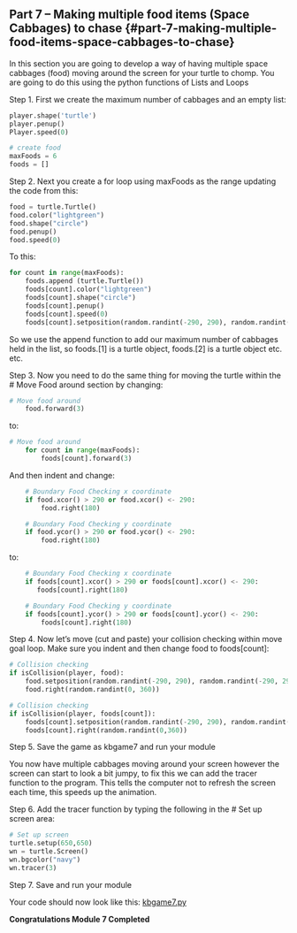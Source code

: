 ## Part 7 – Making multiple food items (Space Cabbages) to chase {#part-7-making-multiple-food-items-space-cabbages-to-chase}

In this section you are going to develop a way of having multiple space cabbages (food) moving around the screen for your turtle to chomp. You are going to do this using the python functions of Lists and Loops

Step 1.  First we create the maximum number of cabbages and an empty list:
```python
player.shape('turtle')
player.penup()
Player.speed(0)

# create food
maxFoods = 6
foods = []
```

Step 2.  Next you create a for loop using maxFoods as the range updating the code from this:
```python
food = turtle.Turtle()
food.color("lightgreen")
food.shape("circle")
food.penup()
food.speed(0)
```
To this:
```python
for count in range(maxFoods):
    foods.append (turtle.Turtle())
    foods[count].color("lightgreen")
    foods[count].shape("circle")
    foods[count].penup()
    foods[count].speed(0)
    foods[count].setposition(random.randint(-290, 290), random.randint(-290, 290))
```
So we use the append function to add our maximum number of cabbages held in the list, so foods.[1] is a turtle object, foods.[2] is a turtle object etc. etc.

Step 3.  Now you need to do the same thing for moving the turtle within the # Move Food around section by changing:
```python
# Move food around
    food.forward(3)
```
to:
```python
# Move food around
    for count in range(maxFoods):
        foods[count].forward(3)
```
And then indent and change:
```python
    # Boundary Food Checking x coordinate
    if food.xcor() > 290 or food.xcor() <- 290:
        food.right(180)

    # Boundary Food Checking y coordinate
    if food.ycor() > 290 or food.ycor() <- 290:
        food.right(180)
```
to:
```python
    # Boundary Food Checking x coordinate
    if foods[count].xcor() > 290 or foods[count].xcor() <- 290:
       foods[count].right(180)

    # Boundary Food Checking y coordinate
    if foods[count].ycor() > 290 or foods[count].ycor() <- 290:
        foods[count].right(180)
```

Step 4.  Now let’s move (cut and paste) your collision checking within move goal loop. Make sure you indent and then change food to foods[count]:
```python
# Collision checking
if isCollision(player, food):
    food.setposition(random.randint(-290, 290), random.randint(-290, 290))
    food.right(random.randint(0, 360))

# Collision checking
if isCollision(player, foods[count]):
    foods[count].setposition(random.randint(-290, 290), random.randint(-290, 290))
    foods[count].right(random.randint(0,360))
```

Step 5.  Save the game as kbgame7 and run your module

You now have multiple cabbages moving around your screen however the screen can start to look a bit jumpy, to fix this we can add the tracer function to the program. This tells the computer not to refresh the screen each time, this speeds up the animation.

Step 6.  Add the tracer function by typing the following in the # Set up screen area:
```python
# Set up screen
turtle.setup(650,650)
wn = turtle.Screen()
wn.bgcolor("navy")
wn.tracer(3)
```

Step 7.  Save and run your module

Your code should now look like this: [kbgame7.py](/src/kbgame7.py)

**Congratulations Module 7 Completed**